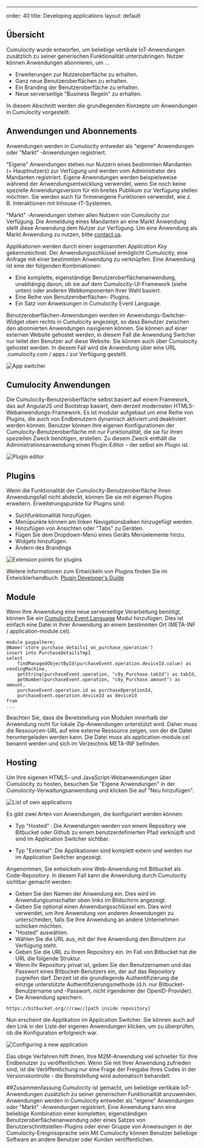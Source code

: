 ---
order: 40
title: Developing applications
layout: default 
## Übersicht


Cumulocity wurde entworfen, um beliebige vertikale IoT-Anwendungen zusätzlich zu seiner generischen Funktionalität unterzubringen. Nutzer können Anwendungen abonnieren, um ...

* Erweiterungen zur Nutzeroberfläche zu erhalten.
* Ganz neue Benutzeroberflächen zu erhalten.
* Ein Branding der Benutzeroberfläche zu erhalten.
* Neue serverseitige "Business Regeln" zu erhalten.

In diesem Abschnitt werden die grundlegenden Konzepte um Anwendungen in Cumulocity vorgestellt.

## Anwendungen und Abonnements

Anwendungen werden in Cumulocity entweder als "eigene" Anwendungen oder "Markt" -Anwendungen registriert.

"Eigene" Anwendungen stehen nur Nutzern eines bestimmten Mandanten (= Hauptnutzers) zur Verfügung und werden vom Administrator des Mandanten registriert. Eigene Anwendungen werden beispielsweise während der Anwendungsentwicklung verwendet, wenn Sie noch keine spezielle Anwendungsversion für ein breites Publikum zur Verfügung stellen möchten. Sie werden auch für firmeneigene Funktionen verwendet, wie z. B. Interaktionen mit Inhouse-IT-Systemen.

"Markt" -Anwendungen stehen allen Nutzern von Cumulocity zur Verfügung. Die Anmeldung eines Mandanten an eine Markt Anwendung stellt diese Anwendung dem Nutzer zur Verfügung. Um eine Anwendung als Markt Anwendung zu nutzen, bitte [contact us](mailto:info@cumulocity.com).

Applikationen werden durch einen sogenannten *Application Key* gekennzeichnet. Der Anwendungsschlüssel ermöglicht Cumulocity, eine Anfrage mit einer bestimmten Anwendung zu verknüpfen.
Eine Anwendung ist eine der folgenden Kombinationen:

* Eine komplette, eigenständige Benutzeroberflächenanwendung, unabhängig davon, ob sie auf dem Cumulocity-UI-Framework (siehe unten) oder anderen Webkomponenten Ihrer Wahl basiert.
* Eine Reihe von Benutzeroberflächen- Plugins.
* Ein Satz von Anweisungen in Cumulocity Event Language.

Benutzeroberflächen-Anwendungen werden im Anwendungs-Switcher-Widget oben rechts in Cumulocity angezeigt, so dass Benutzer zwischen den abonnierten Anwendungen navigieren können. Sie können auf einer externen Website gehostet werden, in diesem Fall die Anwendung Switcher nur leitet den Benutzer auf diese Website. Sie können auch über Cumulocity gehostet werden. In diesem Fall wird die Anwendung über eine URL <tenant> .cumulocity.com / apps / <application> zur Verfügung gestellt.

![App switcher](/guides/concepts-guide/appswitcher.png)

## Cumulocity Anwendungen

Die Cumulocity-Benutzeroberfläche selbst basiert auf einem Framework, das auf AngularJS und Bootstrap basiert, dem derzeit modernsten HTML5-Webanwendungs-Framework. Es ist modular aufgebaut um eine Reihe von Plugins, die auch von Endbenutzern dynamisch aktiviert und deaktiviert werden können. Benutzer können ihre eigenen Konfigurationen der Cumulocity-Benutzeroberfläche mit nur Funktionalität, die sie für ihren speziellen Zweck benötigen, erstellen. Zu diesem Zweck enthält die Administrationsanwendung einen Plugin-Editor - der selbst ein Plugin ist.

![Plugin editor](/guides/concepts-guide/plugineditor.png)

## Plugins

Wenn die Funktionalität der Cumulocity-Benutzeroberfläche Ihren Anwendungsfall nicht abdeckt, können Sie sie mit eigenen Plugins erweitern. Erweiterungspunkte für Plugins sind:

* Suchfunktionalität hinzufügen.
* Menüpunkte können am linken Navigationsbalken hinzugefügt werden.
* Hinzufügen von Ansichten oder "Tabs" zu Geräten. 
* Fügen Sie dem Dropdown-Menü eines Geräts Menüelemente hinzu. 
* Widgets hinzufügen.
* Ändern des Brandings


![Extension points for plugins](/guides/concepts-guide/extensionpoints.png)

Weitere Informationen zum Entwickeln von Plugins finden Sie im Entwicklerhandbuch. [Plugin Developer's Guide](/guides/web/introduction)

## Module

Wenn Ihre Anwendung eine neue serverseitige Verarbeitung benötigt, können Sie ein [Cumulocity Event Language](/guides/reference/real-time-statements) Modul hinzufügen. Dies ist einfach eine Datei in Ihrer Anwendung an einem bestimmten Ort (META-INF / application-module.cel).

	module paypalhere;
	@Name('store_purchase_details1_on_purchase_operation')
	insert into PurchaseDetailsTmp1
	select
	    findManagedObjectById(purchaseEvent.operation.deviceId.value) as vendingMachine,
	    getString(purchaseEvent.operation, "c8y_Purchase.tabId") as tabId,
	    getNumber(purchaseEvent.operation, "c8y_Purchase.amount") as amount,
	    purchaseEvent.operation.id as purchaseOperationId,
	    purchaseEvent.operation.deviceId as deviceId
	from
	...

Beachten Sie, dass die Bereitstellung von Modulen innerhalb der Anwendung nicht für lokale Zip-Anwendungen unterstützt wird. Daher muss die Ressourcen-URL auf eine externe Ressource zeigen, von der die Datei heruntergeladen werden kann. Die Datei muss als application-module.cel benannt werden und sich im Verzeichnis META-INF befinden.

## Hosting

Um Ihre eigenen HTML5- und JavaScript-Webanwendungen über Cumulocity zu hosten, besuchen Sie "Eigene Anwendungen" in der Cumulocity-Verwaltungsanwendung und klicken Sie auf "Neu hinzufügen".

![List of own applications](/guides/concepts-guide/ownapplications.png)

Es gibt zwei Arten von Anwendungen, die konfiguriert werden können:

-   Typ "Hosted" : Die Anwendungen werden von einem Repository wie Bitbucket oder Github zu einem benutzerdefinierten Pfad verknüpft und sind im Application Switcher sichtbar.
 
-   Typ "External": Die Applikationen sind komplett extern und werden nur im Application Switcher angezeigt.
 
Angenommen, Sie entwickeln eine Web-Anwendung mit Bitbucket als Code-Repository. In diesem Fall kann die Anwendung durch Cumulocity sichtbar gemacht werden:

-   Geben Sie den Namen der Anwendung ein. Dies wird im Anwendungsumschalter oben links im Bildschirm angezeigt.
-   Geben Sie optional einen Anwendungsschlüssel ein. Dies wird verwendet, um Ihre Anwendung von anderen Anwendungen zu unterscheiden, falls Sie Ihre Anwendung an andere Unternehmen schicken möchten.
-   "Hosted" auswählen.
-   Wählen Sie die URL aus, mit der Ihre Anwendung den Benutzern zur Verfügung steht.
-   Geben Sie die URL zu Ihrem Repository ein. Im Fall von Bitbucket hat die URL die folgende Struktur.
-   Wenn Ihr Repository privat ist, geben Sie den Benutzernamen und das Passwort eines Bitbucket-Benutzers ein, der auf das Repository zugreifen darf. Derzeit ist die grundlegende Authentifizierung die einzige unterstützte Authentifizierungsmethode (d.h. nur Bitbucket-Benutzername und -Passwort, nicht irgendeiner der OpenID-Provider).
-   Die Anwendung speichern.

<pre><code>https://bitbucket.org/<bitbucket user>/<bitbucket repository>/raw/<branch>/[path inside repository]</code></pre>

Nun erscheint die Applikation im Application Switcher. Sie können auch auf den Link in der Liste der eigenen Anwendungen klicken, um zu überprüfen, ob die Konfiguration erfolgreich war.

![Configuring a new application](/guides/concepts-guide/ownapplicationdetail.png)

Das obige Verfahren hilft Ihnen, Ihre M2M-Anwendung viel schneller für Ihre Endbenutzer zu veröffentlichen. Wenn Sie mit Ihrer Anwendung zufrieden sind, ist die Veröffentlichung nur eine Frage der Freigabe Ihres Codes in der Versionskontrolle - die Bereitstellung wird automatisch behandelt.

##Zusammenfassung
Cumulocity ist gemacht, um beliebige vertikale IoT-Anwendungen zusätzlich zu seiner generischen Funktionalität anzuwenden. Anwendungen werden in Cumulocity entweder als "eigene" Anwendungen oder "Markt" -Anwendungen registriert. Eine Anwendung kann eine beliebige Kombination einer kompletten, eigenständigen Benutzeroberflächenanwendung oder eines Satzes von Benutzerschnittstellen-Plugins oder einer Gruppe von Anweisungen in der Cumulocity-Ereignissprache sein.Mit Cumulocity können Benutzer beliebige Software an andere Benutzer oder Kunden veröffentlichen.